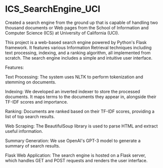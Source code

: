 # ICS_SearchEngine_UCI
Created a search engine from the ground up that is capable of handling two thousand documents or Web pages from the School of Information and Computer Science (ICS) at University of California (UCI).


This project is a web-based search engine powered by Python's Flask framework. It features various Information Retrieval techniques including text processing, indexing, and a ranking algorithm, all implemented from scratch. The search engine includes a simple and intuitive user interface.

Features:

Text Processing: The system uses NLTK to perform tokenization and stemming on documents.

Indexing: We developed an inverted indexer to store the processed documents. It maps terms to the documents they appear in, alongside their TF-IDF scores and importance.

Ranking: Documents are ranked based on their TF-IDF scores, providing a list of top search results.

Web Scraping: The BeautifulSoup library is used to parse HTML and extract useful information.

Summary Generation: We use OpenAI's GPT-3 model to generate a summary of search results.

Flask Web Application: The search engine is hosted on a Flask server, which handles GET and POST requests and renders the user interface.
